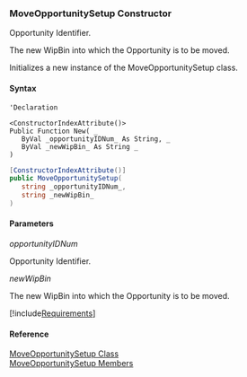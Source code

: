 ﻿### MoveOpportunitySetup Constructor

Opportunity Identifier.

The new WipBin into which the Opportunity is to be moved.

Initializes a new instance of the MoveOpportunitySetup class.

#### Syntax

```vbnet
'Declaration

<ConstructorIndexAttribute()>
Public Function New( _
   ByVal _opportunityIDNum_ As String, _
   ByVal _newWipBin_ As String _
)
```

```csharp
[ConstructorIndexAttribute()]
public MoveOpportunitySetup( 
   string _opportunityIDNum_,
   string _newWipBin_
)
```

#### Parameters

_opportunityIDNum_

Opportunity Identifier.

_newWipBin_

The new WipBin into which the Opportunity is to be moved.

[!include[Requirements](../partials/requirements.md)]

#### Reference

[MoveOpportunitySetup Class](FChoice.Toolkits.Clarify~FChoice.Toolkits.Clarify.Sales.MoveOpportunitySetup.md)  
[MoveOpportunitySetup Members](FChoice.Toolkits.Clarify~FChoice.Toolkits.Clarify.Sales.MoveOpportunitySetup_members.md)
